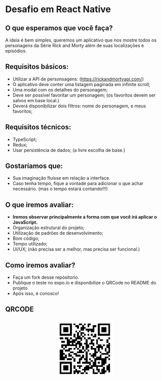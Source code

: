# Desafio em React Native

## O que esperamos que você faça?
A ideia é bem simples, queremos um aplicativo que nos mostre todos os personagens da Série Rick and Morty além de suas localizações e episódios.

## Requisitos básicos:
- Utilizar a API de personsagens: (https://rickandmortyapi.com/)
- O aplicativo deve conter uma listagem paginada em infinite scroll;
- Uma modal com os detalhes do personagem;
- Deve ser possível favoritar um personagem; (os favoritos devem ser salvos em base local.)
- Deverá disponibilizar dois filtros: nome do personagem, e meus favoritos;

## Requisitos técnicos:
- TypeScript;
- Redux;
- Usar persistência de dados; (a livre escolha de base.)

## Gostaríamos que:
- Sua imaginação fluísse em relação a interface.
- Caso tenha tempo, fique a vontade para adicionar o que achar necessário. (mas o tempo estará contando!!!)

## O que iremos avaliar:
- **Iremos observar principalmente a forma com que você irá aplicar o JavaScript.**
- Organização estrutural do projeto;
- Utilização de padrões de desenvolvimento;
- Bom código;
- Tempo utilizado;
- UI/UX; (não precisa ser a melhor, mas precisa ser funcional.)

## Como iremos avaliar?
- Faça um fork desse repósitorio.
- Publique o teste no expo.io e disponibilize o QRCode no README do projeto
- Após isso, é conosco!

## QRCODE
<h3 align="center">
<img src="./assets/qrcode_rickandmorty.PNG?raw=true" alt="img01" width="180px"/>
</h3>